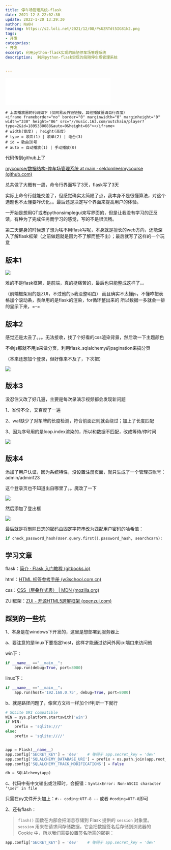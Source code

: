 ```yaml
---
title: 停车场管理系统-flask
date: 2021-12-8 22:02:30
update: 2022-1-20 13:29:30
author: Na0H
headimg: https://s2.loli.net/2021/12/08/PsUZRTdt5IG81k2.png
tags:	
- 开发
categories:
- 开发
excerpt: 利用python-flask实现的简陋停车场管理系统
description:  利用python-flask实现的简陋停车场管理系统


---
```


<!-- more -->

<iframe frameborder="no" border="0" marginwidth="0" marginheight="0" width="330" height="86" src="//music.163.com/outchain/player?type=2&id=1895330088&auto=0&height=66"></iframe>

```
# 上面播放器的代码如下（仅网易云外链链接，其他播放器请自行百度）
<iframe frameborder="no" border="0" marginwidth="0" marginheight="0" width="330" height="86" src="//music.163.com/outchain/player?type=2&id=1895330088&auto=0&height=66"></iframe>
# width(宽度) ; height(高度)
# type = 歌曲(1) | 歌单(2) | 电台(3)
# id = 歌曲ID号
# auto = 自动播放(1) | 手动播放(0)
```

代码传到github上了

[mycourse/数据结构-停车场管理系统 at main · seldomlee/mycourse (github.com)](https://github.com/seldomlee/mycourse/tree/main/数据结构-停车场管理系统)



总共做了大概有一周，命令行界面写了3天，flask写了3天

​	实际上命令行就能交差了，但感觉确实太简陋了点，我本身不是很懂算法，对这个选题也不太懂要咋优化。。最后还是决定写个界面来提高用户的体验。

​	一开始是想用QT或者pythonsimplegui来写界面的，但是让我没有学习的正反馈，有种为了完成任务而学习的感觉，写的不是很流畅。

​	第二天健身的时候想了想为啥不用flask写呢，本身就是擅长的web方向，还能深入了解flask框架（之前做题就是因为不了解而整不出）；最后就写了这样的一个玩意



## 版本1

![](https://s2.loli.net/2021/12/07/z9cmPe7DkjudfLx.png)

难的不是flask框架，是前端，真的挺痛苦的，最后也只能整成这样了。。

（前端框架用的是ZUI，不过他的js我没整明白）
而且确实不太懂js，不懂咋把表格加个滚动条，表单用的是flask的渲染，for循环整出来的
所以数据一多就会一排的显示下来，=-=





## 版本2

感觉还是太丑了。。。无法接收，找了个好看的css渲染背景，然后改一下主题颜色

不会js那就不用js来做分页，利用flask_sqlalchemy的pagination来搞分页

（本来还想加个登录，但好像来不及了，下次把）

![](https://s2.loli.net/2021/12/08/5ADJ319KaXU84gz.png)





## 版本3

没忍住又改了好几遍，主要是每次录演示视频都会发现新问题

1、省份不全，又百度了一遍

2、waf缺少了对车牌的长度检测，符合前面正则就会绕过；加上了长度匹配

3、因为序号用的是loop.index渲染的，所以和数据不匹配，改成等待/停时间

![](https://s2.loli.net/2021/12/08/PsUZRTdt5IG81k2.png)



## 版本4

添加了用户认证，因为系统特性，没设置注册页面，就只生成了一个管理员账号：admin/admin123

这个登录页也不知道出自哪里了。。魔改了一下

![](https://s2.loli.net/2022/01/20/dkWbEr78jYnUu2T.png)



然后添加了登出框

![](https://s2.loli.net/2022/01/20/E8VsazWt6JLhSfG.png)



最后就是将删除日志的密码由固定字符串改为匹配用户密码的哈希值：

```python
if check_password_hash(User.query.first().password_hash, searchcarn):
```



## 学习文章

flask：[简介 · Flask 入门教程 (gitbooks.io)](https://wizardforcel.gitbooks.io/greyli-flask-tutorial/content/)

html：[HTML 标签参考手册 (w3school.com.cn)](https://www.w3school.com.cn/tags/index.asp)

css：[CSS（层叠样式表） | MDN (mozilla.org)](https://developer.mozilla.org/zh-CN/docs/Web/CSS)

ZUI框架：[ZUI - 开源HTML5跨屏框架 (openzui.com)](https://www.openzui.com/#/)



## 踩到的一些坑

1、本身是在windows下开发的，这里是想部署到服务器上



a、要注意的是linux下要指定host，这样才能通过访问外网ip:端口来访问他

win下：

```python
if __name__ =="__main__":
    app.run(debug=True, port=8080)
```

linux下：

```python
if __name__ =="__main__":
    app.run(host='192.168.0.75', debug=True, port=8080)
```

b、就是路径问题了，像官方文档一样加个if判断一下就行

```python
# SQLite URI compatible
WIN = sys.platform.startswith('win')
if WIN:
    prefix = 'sqlite:///'
else:
    prefix = 'sqlite:////'


app = Flask(__name__)
app.config['SECRET_KEY'] = 'dev'    # 等同于 app.secret_key = 'dev'
app.config['SQLALCHEMY_DATABASE_URI'] = prefix + os.path.join(app.root_path, 'data.db')
app.config['SQLALCHEMY_TRACK_MODIFICATIONS'] = False

db = SQLAlchemy(app)
```

c、代码中有中文输出或注释时，会报错：`SyntaxError: Non-ASCII character ‘\xe7’ in file`

只需在py文件开头加上：`#-- coding:UTF-8 --`  或者  `#coding=UTF-8`即可



2、还有flash：

> `flash()` 函数在内部会把消息存储到 Flask 提供的 `session` 对象里。`session` 用来在请求间存储数据，它会把数据签名后存储到浏览器的 Cookie 中，所以我们需要设置签名所需的密钥：

```python
app.config['SECRET_KEY'] = 'dev'    # 等同于 app.secret_key = 'dev'
```

